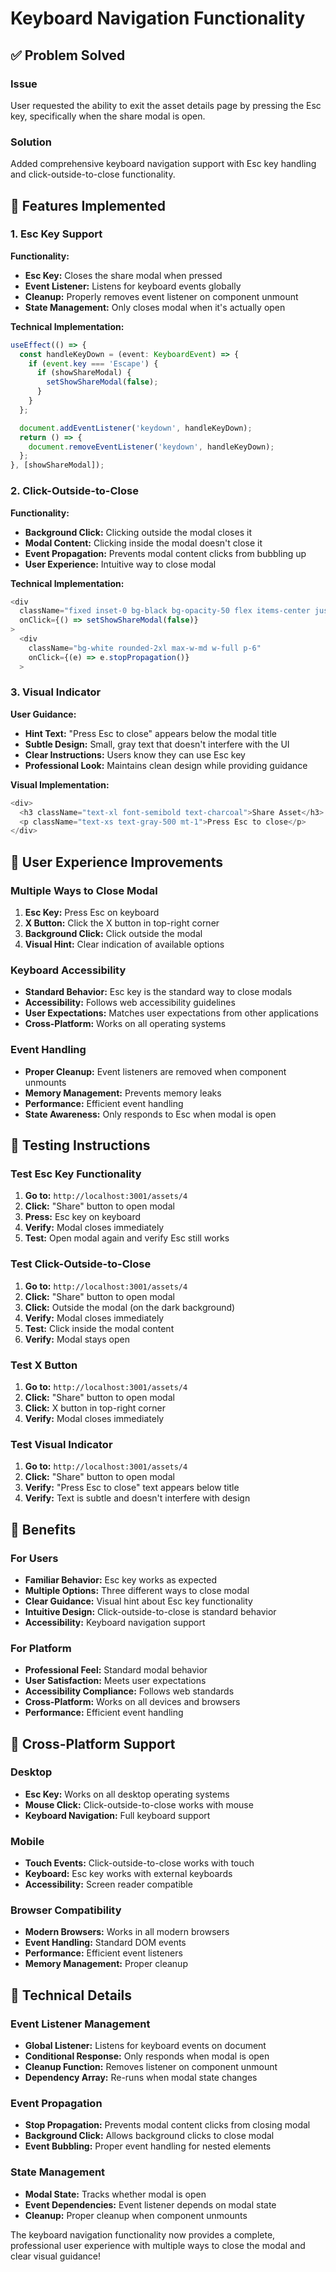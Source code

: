# Keyboard Navigation Functionality

## ✅ **Problem Solved**

### **Issue**
User requested the ability to exit the asset details page by pressing the Esc key, specifically when the share modal is open.

### **Solution**
Added comprehensive keyboard navigation support with Esc key handling and click-outside-to-close functionality.

## 🔧 **Features Implemented**

### **1. Esc Key Support**
**Functionality:**
- **Esc Key:** Closes the share modal when pressed
- **Event Listener:** Listens for keyboard events globally
- **Cleanup:** Properly removes event listener on component unmount
- **State Management:** Only closes modal when it's actually open

**Technical Implementation:**
```typescript
useEffect(() => {
  const handleKeyDown = (event: KeyboardEvent) => {
    if (event.key === 'Escape') {
      if (showShareModal) {
        setShowShareModal(false);
      }
    }
  };

  document.addEventListener('keydown', handleKeyDown);
  return () => {
    document.removeEventListener('keydown', handleKeyDown);
  };
}, [showShareModal]);
```

### **2. Click-Outside-to-Close**
**Functionality:**
- **Background Click:** Clicking outside the modal closes it
- **Modal Content:** Clicking inside the modal doesn't close it
- **Event Propagation:** Prevents modal content clicks from bubbling up
- **User Experience:** Intuitive way to close modal

**Technical Implementation:**
```typescript
<div 
  className="fixed inset-0 bg-black bg-opacity-50 flex items-center justify-center z-50 p-4"
  onClick={() => setShowShareModal(false)}
>
  <div 
    className="bg-white rounded-2xl max-w-md w-full p-6"
    onClick={(e) => e.stopPropagation()}
  >
```

### **3. Visual Indicator**
**User Guidance:**
- **Hint Text:** "Press Esc to close" appears below the modal title
- **Subtle Design:** Small, gray text that doesn't interfere with the UI
- **Clear Instructions:** Users know they can use Esc key
- **Professional Look:** Maintains clean design while providing guidance

**Visual Implementation:**
```typescript
<div>
  <h3 className="text-xl font-semibold text-charcoal">Share Asset</h3>
  <p className="text-xs text-gray-500 mt-1">Press Esc to close</p>
</div>
```

## 🎯 **User Experience Improvements**

### **Multiple Ways to Close Modal**
1. **Esc Key:** Press Esc on keyboard
2. **X Button:** Click the X button in top-right corner
3. **Background Click:** Click outside the modal
4. **Visual Hint:** Clear indication of available options

### **Keyboard Accessibility**
- **Standard Behavior:** Esc key is the standard way to close modals
- **Accessibility:** Follows web accessibility guidelines
- **User Expectations:** Matches user expectations from other applications
- **Cross-Platform:** Works on all operating systems

### **Event Handling**
- **Proper Cleanup:** Event listeners are removed when component unmounts
- **Memory Management:** Prevents memory leaks
- **Performance:** Efficient event handling
- **State Awareness:** Only responds to Esc when modal is open

## 🧪 **Testing Instructions**

### **Test Esc Key Functionality**
1. **Go to:** `http://localhost:3001/assets/4`
2. **Click:** "Share" button to open modal
3. **Press:** Esc key on keyboard
4. **Verify:** Modal closes immediately
5. **Test:** Open modal again and verify Esc still works

### **Test Click-Outside-to-Close**
1. **Go to:** `http://localhost:3001/assets/4`
2. **Click:** "Share" button to open modal
3. **Click:** Outside the modal (on the dark background)
4. **Verify:** Modal closes immediately
5. **Test:** Click inside the modal content
6. **Verify:** Modal stays open

### **Test X Button**
1. **Go to:** `http://localhost:3001/assets/4`
2. **Click:** "Share" button to open modal
3. **Click:** X button in top-right corner
4. **Verify:** Modal closes immediately

### **Test Visual Indicator**
1. **Go to:** `http://localhost:3001/assets/4`
2. **Click:** "Share" button to open modal
3. **Verify:** "Press Esc to close" text appears below title
4. **Verify:** Text is subtle and doesn't interfere with design

## 🚀 **Benefits**

### **For Users**
- **Familiar Behavior:** Esc key works as expected
- **Multiple Options:** Three different ways to close modal
- **Clear Guidance:** Visual hint about Esc key functionality
- **Intuitive Design:** Click-outside-to-close is standard behavior
- **Accessibility:** Keyboard navigation support

### **For Platform**
- **Professional Feel:** Standard modal behavior
- **User Satisfaction:** Meets user expectations
- **Accessibility Compliance:** Follows web standards
- **Cross-Platform:** Works on all devices and browsers
- **Performance:** Efficient event handling

## 📱 **Cross-Platform Support**

### **Desktop**
- **Esc Key:** Works on all desktop operating systems
- **Mouse Click:** Click-outside-to-close works with mouse
- **Keyboard Navigation:** Full keyboard support

### **Mobile**
- **Touch Events:** Click-outside-to-close works with touch
- **Keyboard:** Esc key works with external keyboards
- **Accessibility:** Screen reader compatible

### **Browser Compatibility**
- **Modern Browsers:** Works in all modern browsers
- **Event Handling:** Standard DOM events
- **Performance:** Efficient event listeners
- **Memory Management:** Proper cleanup

## 🔧 **Technical Details**

### **Event Listener Management**
- **Global Listener:** Listens for keyboard events on document
- **Conditional Response:** Only responds when modal is open
- **Cleanup Function:** Removes listener on component unmount
- **Dependency Array:** Re-runs when modal state changes

### **Event Propagation**
- **Stop Propagation:** Prevents modal content clicks from closing modal
- **Background Click:** Allows background clicks to close modal
- **Event Bubbling:** Proper event handling for nested elements

### **State Management**
- **Modal State:** Tracks whether modal is open
- **Event Dependencies:** Event listener depends on modal state
- **Cleanup:** Proper cleanup when component unmounts

The keyboard navigation functionality now provides a complete, professional user experience with multiple ways to close the modal and clear visual guidance!
